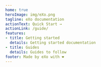 ```yaml
---
home: true
heroImage: img/eXo.png
tagline: eXo documentation
actionText: Quick Start →
actionLink: /guide/
features:
- title: Getting started
  details: Getting started documentation
- title: Guides
  details: Guides to follow
footer: Made by eXo with ❤️
---
```

